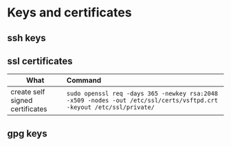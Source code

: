 # Keys and certificates

## ssh keys
## ssl certificates
| What                    | Command                                                                                                                 |
| ----------------------- | :---------------------------------------------------------------------------------------------------------------------- |
| create self signed certificates | ```sudo openssl req -days 365 -newkey rsa:2048 -x509 -nodes -out /etc/ssl/certs/vsftpd.crt -keyout /etc/ssl/private/``` |

## gpg keys